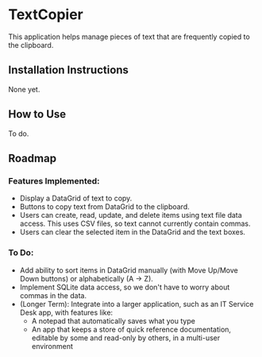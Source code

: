 # TextCopier
This application helps manage pieces of text that are frequently copied to the clipboard.

## Installation Instructions
None yet.

## How to Use
To do.

## Roadmap
### Features Implemented:
* Display a DataGrid of text to copy.
* Buttons to copy text from DataGrid to the clipboard.
* Users can create, read, update, and delete items using text file data access. This uses CSV files, so text cannot currently contain commas.
* Users can clear the selected item in the DataGrid and the text boxes.

### To Do:
* Add ability to sort items in DataGrid manually (with Move Up/Move Down buttons) or alphabetically (A -> Z).
* Implement SQLite data access, so we don't have to worry about commas in the data.
* (Longer Term): Integrate into a larger application, such as an IT Service Desk app, with features like:
    * A notepad that automatically saves what you type
    * An app that keeps a store of quick reference documentation, editable by some and read-only by others, in a multi-user environment
